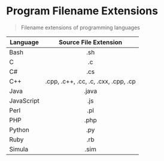 # Program Filename Extensions

> Filename extensions of programming languages

| Language      | Source File Extension |
| ------------- |:---------------------:|
| Bash          | .sh                   |
| C             | .c                    |
| C#            | .cs                   |
| C++           | .cpp, .c++, .cc, .c, .cxx, .cpp, .cp |
| Java          | .java                 |
| JavaScript    | .js                   |
| Perl          | .pl                   |
| PHP           | .php                  |
| Python        | .py                   |
| Ruby    			| .rb 					        |
| Simula        | .sim                  |
